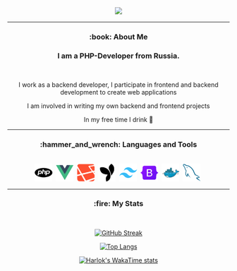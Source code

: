 <div id="header" align="center">
  <img src="https://media.giphy.com/media/SHjOSDkKZ18qOHA5B5/giphy.gif" width="300"/>
</div>

---

<div align="center">
  <h3>
    :book: About Me
  </h3>
  
  <h3>I am a PHP-Developer from Russia.</h3>

  <br>

  I work as a backend developer, I participate in frontend and backend development to create web applications

  I am involved in writing my own backend and frontend projects

  In my free time I drink :beer:
</div>

---

<h3 align="center">
  :hammer_and_wrench: Languages and Tools
</h3>

<br>
  
<div align="center">
  <img src="https://github.com/devicons/devicon/blob/master/icons/php/php-plain.svg" title="php" alt="php" width="40" height="40"/>&nbsp;
  <img src="https://github.com/devicons/devicon/blob/master/icons/vuejs/vuejs-original.svg" title="vuejs" alt="vuejs" width="40" height="40"/>&nbsp;
  <img src="https://github.com/devicons/devicon/blob/master/icons/laravel/laravel-plain.svg" title="laravel" alt="laravel" width="40" height="40"/>&nbsp;
  <img src="https://github.com/devicons/devicon/blob/master/icons/yii/yii-plain.svg" title="yii" alt="yii" width="40" height="40"/>&nbsp;
  <img src="https://github.com/devicons/devicon/blob/master/icons/tailwindcss/tailwindcss-plain.svg" title="tailwind" alt="tailwind" width="40" height="40"/>&nbsp;
  <img src="https://github.com/devicons/devicon/blob/master/icons/bootstrap/bootstrap-original.svg" title="bootstrap" alt="bootstrap" width="40" height="40"/>&nbsp;
  <img src="https://github.com/devicons/devicon/blob/master/icons/docker/docker-original.svg" title="docker" alt="docker" width="40" height="40"/>&nbsp;
  <img src="https://github.com/devicons/devicon/blob/master/icons/mysql/mysql-original.svg" title="mysql" alt="mysql" width="40" height="40"/>&nbsp;
  <br>
</div>

---

<div align="center">
  
  <h3>
    :fire: My Stats
  </h3>

  <br>

  [![GitHub Streak](https://github-readme-streak-stats.herokuapp.com?user=deniskorbakov&theme=shadow-purple&hide_border=true&border_radius=10&date_format=M%20j%5B%2C%20Y%5D)](https://git.io/streak-stats)

  [![Top Langs](https://github-readme-stats.vercel.app/api/top-langs/?username=deniskorbakov&layout=compact&theme=vision-friendly-dark)](https://github.com/anuraghazra/github-readme-stats)

  [![Harlok's WakaTime stats](https://github-readme-stats.vercel.app/api/wakatime?username=deniskorbakovd&layout=compact)](https://github.com/anuraghazra/github-readme-stats)
</div>



